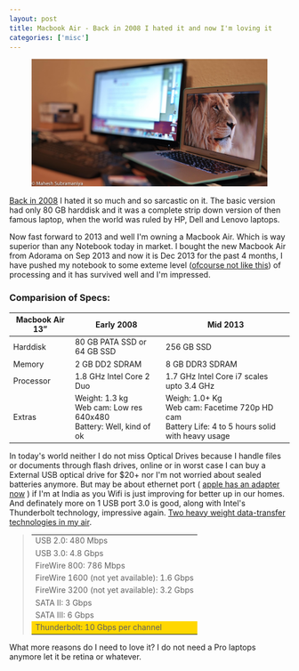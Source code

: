 ```yaml
---
layout: post
title: Macbook Air - Back in 2008 I hated it and now I'm loving it
categories: ['misc']
---
```


<figure>
	<img src="/images/2013/macbook-air-2013-1.jpg" alt="Macbook Air 13 2013"> 
</figure>

[Back in 2008](/article/why-you-wont-love-macbook-air.html) I hated it so much and so sarcastic on it. The basic version had only 80 GB harddisk and it was a complete strip down version of then famous laptop, when the world was ruled by HP, Dell and Lenovo laptops.

Now fast forward to 2013 and well I'm owning a Macbook Air. Which is way superior than any Notebook today in market. I bought the new Macbook Air from Adorama on <time>Sep 2013</time> and now it is <time>Dec 2013</time> for the past 4 months, I have pushed my notebook to some exteme level  ([ofcourse not like this](http://cnettv.cnet.com/new-macbook-air-torture-test-always/9742-1_53-50128386.html)) of processing and it has survived well and I'm impressed.


### Comparision of Specs:
<table>
<thead>
<tr>
<th>Macbook Air 13”</th>
<th>Early 2008</th>
<th>Mid 2013</th>
</tr>
</thead>
<tbody>
<tr>
<td>Harddisk</td>
<td>80 GB PATA SSD or 64 GB SSD</td>
<td>256 GB SSD</td>
</tr>
<tr>
<td>Memory</td>
<td>2 GB DD2 SDRAM</td>
<td>8 GB DDR3 SDRAM</td>
</tr>
<tr>
<td>Processor</td>
<td>1.8 GHz Intel Core 2 Duo</td>
<td>1.7 GHz Intel Core i7 scales upto 3.4 GHz</td>
</tr>
<tr>
<td>Extras</td>
<td>Weight: 1.3 kg<br/>
Web cam: Low res 640x480<br/>
Battery: Well, kind of ok
</td>
<td>
Weigh: 1.0+ Kg<br/>
Web cam: Facetime 720p HD cam <br/>
Battery Life: 4 to 5 hours solid with heavy usage
</td>
</tr>
</tbody>
</table>

In today's world neither I do not miss Optical Drives because I handle files or documents through flash drives, online or in worst case I can buy a External USB optical drive for $20+ nor I'm not worried about sealed batteries anymore. But may be about ethernet port ( [apple has an adapter now](http://store.apple.com/us/product/MD463ZM/A/thunderbolt-to-gigabit-ethernet-adapter) ) if I'm at India as you Wifi is just improving for better up in our homes. And definately more on 1 USB port 3.0 is good, along with Intel's Thunderbolt technology, impressive again. [Two heavy weight data-transfer technologies in my air](http://macs.about.com/od/faq1/f/What-Is-Thunderbolt-High-Speed-I-O.htm).

<blockquote>
<TABLE>

<tr><td>USB 2.0: 480 Mbps</td></tr>
<tr><td>USB 3.0: 4.8 Gbps</td></tr>
<tr><td>FireWire 800: 786 Mbps</td></tr>
<tr><td>FireWire 1600 (not yet available): 1.6 Gbps</td></tr>
<tr><td>FireWire 3200 (not yet available): 3.2 Gbps</td></tr>
<tr><td>SATA II: 3 Gbps</td></tr>
<tr><td>SATA III: 6 Gbps</td></tr>
<tr style="background-color:gold;"><td>Thunderbolt: 10 Gbps per channel</td></tr>
</TABLE>
</blockquote>


What more reasons do I need to love it?  I do not need a Pro laptops anymore let it be retina or whatever.
